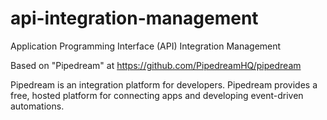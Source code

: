 # api-integration-management
Application Programming Interface (API) Integration Management

Based on "Pipedream" at https://github.com/PipedreamHQ/pipedream

Pipedream is an integration platform for developers. Pipedream provides a free, hosted platform for connecting apps and developing event-driven automations.
